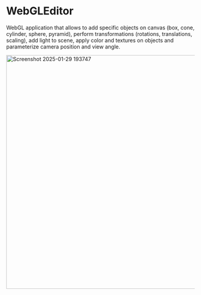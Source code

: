 # WebGLEditor
WebGL application that allows to add specific objects on canvas (box, cone, cylinder, sphere, pyramid),  perform transformations (rotations, translations, scaling), add light to scene, apply color and textures on objects and parameterize camera position and view angle.

<img width="625" alt="Screenshot 2025-01-29 193747" src="https://github.com/user-attachments/assets/cef3c6a7-9f14-41ca-863c-6859d507a542" />
